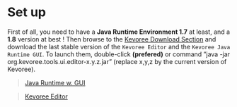 # Set up

First of all, you need to have a **Java Runtime Environment 1.7** at least, and a **1.8** version at best !
Then browse to the [Kevoree Download Section](http://www.kevoree.org/download "Title") and download the last stable version of the `Kevoree Editor` and the `Kevoree Java Runtime GUI`. To launch them, double-click **(prefered)** or command ”java -jar org.kevoree.tools.ui.editor-x.y.z.jar” (replace x,y,z by the current version of Kevoree).

> [Java Runtime w. GUI](http://oss.sonatype.org/service/local/artifact/maven/redirect?r=public&g=org.kevoree.platform&a=org.kevoree.platform.standalone.gui&v=RELEASE)

> [Kevoree Editor](http://oss.sonatype.org/service/local/artifact/maven/redirect?r=public&g=org.kevoree.tools&a=org.kevoree.tools.ui.editor&v=RELEASE)
